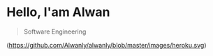 # Hello, I'am Alwan

>Software Engineering

(https://github.com/Alwanly/alwanly/blob/master/images/heroku.svg)